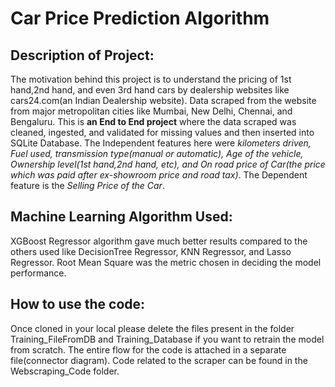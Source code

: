 # Car Price Prediction Algorithm

## Description of Project:
The motivation behind this project is to understand the pricing of 1st hand,2nd hand, and even 3rd hand cars by dealership websites like cars24.com(an Indian Dealership website). Data scraped from the website from major metropolitan cities like Mumbai, New Delhi, Chennai, and Bengaluru.
This is **an End to End project** where the data scraped was cleaned, ingested, and validated for missing values and then inserted into SQLite Database. The Independent features here were *kilometers driven,
Fuel used, transmission type(manual or automatic), Age of the vehicle, Ownership level(1st hand,2nd hand, etc), and On road price of Car(the price which was paid after ex-showroom price and road tax)*.
The Dependent feature is the *Selling Price of the Car*.

## Machine Learning Algorithm Used:
XGBoost Regressor algorithm gave much better results compared to the others used like DecisionTree Regressor, KNN Regressor, and Lasso Regressor. Root Mean Square was the metric chosen in deciding
the model performance. 

## How to use the code:
Once cloned in your local please delete the files present in the folder Training_FileFromDB and Training_Database if you want to retrain the model from scratch. The entire flow for the code is attached in a separate file(connector diagram).
Code related to the scraper can be found in the Webscraping_Code folder.
